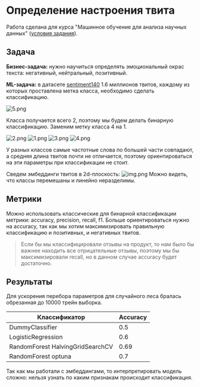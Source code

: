 # Определение настроения твита

Работа сделана для курса "Машинное обучение для анализа научных данных" ([условия задания](task.md)).

## Задача

**Бизнес-задача:** нужно научиться определять эмоциональный окрас текста: негативный, нейтральный, позитивный.

**ML-задача:** в датасете [sentiment140](https://www.kaggle.com/datasets/kazanova/sentiment140)
1.6 миллионов твитов, каждому из которых проставлена метка класса, необходимо сделать классификацию.


![5.png]([img%2F5.png](https://github.com/ksefre/ppamlpaket/blob/main/image/5.png))

Класса получается всего 2, поэтому мы будем делать бинарную классификацию. Заменим метку класса 4 на 1.

![2.png]([img%2F2.png](https://github.com/ksefre/ppamlpaket/blob/main/image/2.png))
![1.png]([img%2F1.png](https://github.com/ksefre/ppamlpaket/tree/main/image))
![3.png]([img%2F3.png](https://github.com/ksefre/ppamlpaket/blob/main/image/3.png))
![4.png]([img%2F4.png](https://github.com/ksefre/ppamlpaket/blob/main/image/4.png))

У разных классов самые частотные слова по большей части совпадают, а средняя длина твитов почти не отличается, поэтому ориентироваться на эти параметры при классификации не стоит.

Сведем эмбеддинги твитов в 2d-плоскость:
![img.png]([img%2Fimg.png](https://github.com/ksefre/ppamlpaket/blob/main/image/img.png))
Можно видеть, что классы перемешаны и линейно неразделимы.

## Метрики

Можно использовать классические для бинарной классификации метрики: accuracy, precision, recall, f1.
Больше ориентироваться нужно на accuracy, так как мы хотим максимизировать правильную классификацию и позитивных, и
негативных твитов. 
> Если бы мы классифицировали отзывы на продукт, то нам было бы важнее находить все отрицательные
отзывы, поэтому мы бы максимизировали recall, но в данном случае accuracy будет достаточно.

## Результаты

[//]: # (В ноутбуке [sentiment_classification.ipynb]&#40;sentiment_classification.ipynb&#41; находится препроцессинг данных, преобразование текста в эмбеддинги, а также запуск константного классификатора и логистической регрессии.)

[//]: # ()
[//]: # (В ноутбуке [random_forest.ipynb]&#40;random_forest.ipynb&#41; производится подбор гиперпараметров для случайного леса.)

Для ускорения перебора параметров для случайного леса бралась обрезанная до 10000 трейн выборка.

| Классификатор                    | Accuracy | 
|----------------------------------|----------|
| DummyClassifier                  | 0.5      |
| LogisticRegression               | 0.6      |
| RandomForest HalvingGridSearchCV | 0.69     |
| RandomForest optuna              | 0.7      |

Так как мы работали с эмбеддингами, то интерпретировать модель сложно: нельзя узнать по каким признакам происходит классификация.
